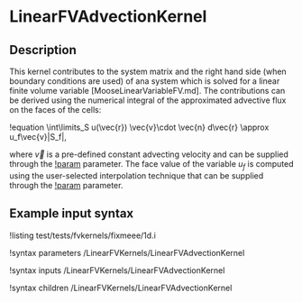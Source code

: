 # LinearFVAdvectionKernel

## Description

This kernel contributes to the system matrix and the right hand side
(when boundary conditions are used) of ana system which is solved for a
linear finite volume variable [MooseLinearVariableFV.md].
The contributions can be derived using the numerical integral of the approximated advective flux
on the faces of the cells:

!equation
\int\limits_S u(\vec{r}) \vec{v}\cdot \vec{n} d\vec{r} \approx
u_f\vec{v}|S_f|,

where $\vec{v}$ is a pre-defined constant advecting velocity and can be supplied through
the [!param](/LinearFVKernels/LinearFVAdvectionKernel/velocity) parameter.
The face value of the variable $u_f$ is computed using the user-selected interpolation
technique that can be supplied through the [!param](/LinearFVKernels/LinearFVAdvectionKernel/advected_interp_method) parameter.

## Example input syntax

!listing test/tests/fvkernels/fixmeee/1d.i

!syntax parameters /LinearFVKernels/LinearFVAdvectionKernel

!syntax inputs /LinearFVKernels/LinearFVAdvectionKernel

!syntax children /LinearFVKernels/LinearFVAdvectionKernel

